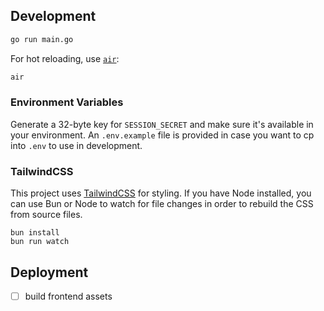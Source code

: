 ## Development

```bash
go run main.go
```

For hot reloading, use [`air`](https://github.com/cosmtrek/air):
```bash
air
```

### Environment Variables
Generate a 32-byte key for `SESSION_SECRET` and make sure it's available in your environment.
An `.env.example` file is provided in case you want to cp into `.env` to use in development.

### TailwindCSS
This project uses [TailwindCSS](https://tailwindcss.com/) for styling. If you
have Node installed, you can use Bun or Node to watch for file changes in order
to rebuild the CSS from source files.
```
bun install
bun run watch
```

## Deployment
- [ ] build frontend assets